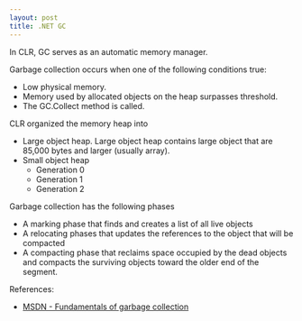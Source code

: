```yaml
---
layout: post
title: .NET GC
---
```


In CLR, GC serves as an automatic memory manager. 

Garbage collection occurs when one of the following conditions true:
* Low physical memory.
* Memory used by allocated objects on the heap surpasses threshold.
* The GC.Collect method is called.

CLR organized the memory heap into 
* Large object heap. Large object heap contains large object that are 85,000 bytes and larger (usually array). 
* Small object heap
    * Generation 0
    * Generation 1
    * Generation 2
    
Garbage collection has the following phases
* A marking phase that finds and creates a list of all live objects
* A relocating phases that updates the references to the object that will be compacted
* A compacting phase that reclaims space occupied by the dead objects and compacts the surviving objects toward the older end of the segment.



References:
* [MSDN - Fundamentals of garbage collection](https://msdn.microsoft.com/en-us/library/ee787088.aspx)

